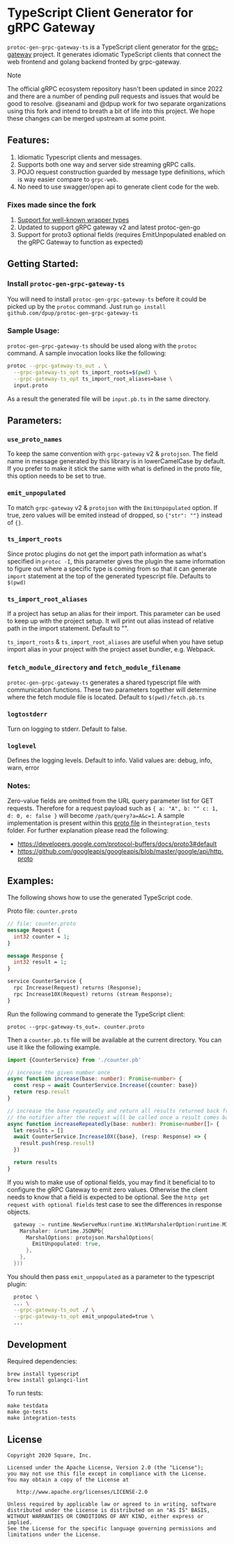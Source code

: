 # TypeScript Client Generator for gRPC Gateway

`protoc-gen-grpc-gateway-ts` is a TypeScript client generator for the [grpc-gateway](https://github.com/grpc-ecosystem/grpc-gateway/) project. It generates idiomatic TypeScript clients that connect the web frontend and golang backend fronted by grpc-gateway.

> [!NOTE]
> The official gRPC ecosystem repository hasn't been updated in since 2022 and there are a number of pending pull requests and issues that would be good to resolve. @seanami and @dpup work for two separate organizations using this fork and intend to breath a bit of life into this project. We hope these changes can be merged upstream at some point.

## Features:
1. Idiomatic Typescript clients and messages.
2. Supports both one way and server side streaming gRPC calls.
3. POJO request construction guarded by message type definitions, which is way easier compare to `grpc-web`.
4. No need to use swagger/open api to generate client code for the web.

### Fixes made since the fork

1. [Support for well-known wrapper types](https://github.com/grpc-ecosystem/protoc-gen-grpc-gateway-ts/pull/50)
2. Updated to support gRPC gateway v2 and latest protoc-gen-go
3. Support for proto3 optional fields (requires EmitUnpopulated enabled on the gRPC Gateway to function as expected)

## Getting Started:

### Install `protoc-gen-grpc-gateway-ts`
You will need to install `protoc-gen-grpc-gateway-ts` before it could be picked up by the `protoc` command. Just run `go install github.com/dpup/protoc-gen-grpc-gateway-ts`

### Sample Usage:
`protoc-gen-grpc-gateway-ts` should be used along with the `protoc` command. A sample invocation looks like the following:

```bash
protoc --grpc-gateway-ts_out . \
  --grpc-gateway-ts_opt ts_import_roots=$(pwd) \
  --grpc-gateway-ts_opt ts_import_root_aliases=base \
  input.proto
```

As a result the generated file will be `input.pb.ts` in the same directory.

## Parameters:

### `use_proto_names`
To keep the same convention with `grpc-gateway` v2 & `protojson`. The field name in message generated by this library is in lowerCamelCase by default. If you prefer to make it stick the same with what is defined in the proto file, this option needs to be set to true.

### `emit_unpopulated`
To match `grpc-gateway` v2 & `protojson` with the `EmitUnpopulated` option. If true, zero values will be emited instead of dropped, so `{"str": ""}` instead of `{}`.

### `ts_import_roots`
Since protoc plugins do not get the import path information as what's specified in `protoc -I`, this parameter gives the plugin the same information to figure out where a specific type is coming from so that it can generate `import` statement at the top of the generated typescript file. Defaults to `$(pwd)`

### `ts_import_root_aliases`
If a project has setup an alias for their import. This parameter can be used to keep up with the project setup. It will print out alias instead of relative path in the import statement. Default to "".

`ts_import_roots` & `ts_import_root_aliases` are useful when you have setup import alias in your project with the project asset bundler, e.g. Webpack.

### `fetch_module_directory` and `fetch_module_filename`
`protoc-gen-grpc-gateway-ts` generates a shared typescript file with communication functions. These two parameters together will determine where the fetch module file is located. Default to `$(pwd)/fetch.pb.ts`

### `logtostderr`
Turn on logging to stderr. Default to false.

### `loglevel`
Defines the logging levels. Default to info. Valid values are: debug, info, warn, error

### Notes:
Zero-value fields are omitted from the URL query parameter list for GET requests. Therefore for a request payload such as `{ a: "A", b: "" c: 1, d: 0, e: false }` will become `/path/query?a=A&c=1`. A sample implementation is present within this [proto file](https://github.com/dpup/protoc-gen-grpc-gateway-ts/blob/master/integration_tests/service.proto) in the`integration_tests` folder. For further explanation please read the following:
- <https://developers.google.com/protocol-buffers/docs/proto3#default>
- <https://github.com/googleapis/googleapis/blob/master/google/api/http.proto>

## Examples:
The following shows how to use the generated TypeScript code.

Proto file: `counter.proto`

```proto
// file: counter.proto
message Request {
  int32 counter = 1;
}

message Response {
  int32 result = 1;
}

service CounterService {
  rpc Increase(Request) returns (Response);
  rpc Increase10X(Request) returns (stream Response);
}
```

Run the following command to generate the TypeScript client:

`protoc --grpc-gateway-ts_out=. counter.proto`

Then a `counter.pb.ts` file will be available at the current directory. You can use it like the following example.

```typescript
import {CounterService} from './counter.pb'

// increase the given number once  
async function increase(base: number): Promise<number> {
  const resp = await CounterService.Increase({counter: base})
  return resp.result
} 

// increase the base repeatedly and return all results returned back from server
// the notifier after the request will be called once a result comes back from server streaming
async function increaseRepeatedly(base: number): Promise<number[]> {
  let results = []
  await CounterService.Increase10X({base}, (resp: Response) => {
    result.push(resp.result)
  })

  return results
}

```

If you wish to make use of optional fields, you may find it beneficial to to configure the gRPC Gateway to emit zero values. Otherwise the client needs to know that a field is expected to be optional. See the `http get request with optional fields` test case to see the differences in response objects.

```go
  gateway := runtime.NewServeMux(runtime.WithMarshalerOption(runtime.MIMEWildcard, &runtime.HTTPBodyMarshaler{
    Marshaler: &runtime.JSONPb{
      MarshalOptions: protojson.MarshalOptions{
        EmitUnpopulated: true,
      },
    },
  }))
```

You should then pass `emit_unpopulated` as a parameter to the typescript plugin:

```bash
  protoc \
  ... \
  --grpc-gateway-ts_out ./ \
  --grpc-gateway-ts_opt emit_unpopulated=true \
  ...
```

## Development

Required dependencies:

```
brew install typescript
brew install golangci-lint
```

To run tests:

```
make testdata
make go-tests
make integration-tests
```

## License

```text
Copyright 2020 Square, Inc.

Licensed under the Apache License, Version 2.0 (the "License");
you may not use this file except in compliance with the License.
You may obtain a copy of the License at

   http://www.apache.org/licenses/LICENSE-2.0

Unless required by applicable law or agreed to in writing, software
distributed under the License is distributed on an "AS IS" BASIS,
WITHOUT WARRANTIES OR CONDITIONS OF ANY KIND, either express or implied.
See the License for the specific language governing permissions and
limitations under the License.
```
